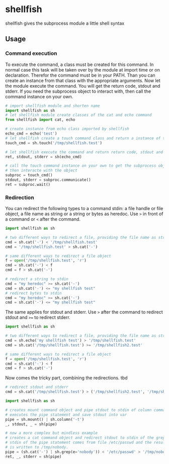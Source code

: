 # shellfish
shellfish gives the subprocess module a little shell syntax

## Usage

### Command execution

To execute the command, a class must be created for this command. In normal case this task will be taken over by the module at import time or on declaration. Therefor the command must be in your PATH. Than you can create an instance from that class with the appropriate arguments. Now let the module execute the command. You will get the return code, stdout and stderr. If you need the subprocess object to interact with, then call the command instance on your own.
```py
# import shellfish module and shorten name
import shellfish as sh
# let shellfish module create classes of the cat and echo command
from shellfish import cat, echo

# create instance from echo class imported by shellfish
echo_cmd = echo('test')
# let shellfish create a touch command class and return a instance of that class
touch_cmd = sh.touch('/tmp/shellfish.test')

# let shellfish execute the command and return return code, stdout and stderr
ret, stdout, stderr = sh(echo_cmd)

# call the touch command instance on your own to get the subprocess object,
# then interacte with the object
subproc = touch_cmd()
stdout, stderr = subproc.communicate()
ret = subproc.wait()
```

### Redirection

You can redirect the following types to a command stdin: a file handle or file object, a file name as string or a string or bytes as heredoc. Use `>` in front of a command or `<` after the command.
```py
import shellfish as sh

# two different ways to redirect a file, providing the file name as string
cmd = sh.cat('-') < '/tmp/shellfish.test'
cmd = '/tmp/shellfish.test' > sh.cat('-')

# same different ways to redirect a file object
f = open('/tmp/shellfish.test', 'r')
cmd = sh.cat('-') < f
cmd = f > sh.cat('-')

# redirect a string to stdin
cmd = "my heredoc" >= sh.cat('-')
cmd = sh.cat('-') <= "my shellfish test"
# redirect bytes to stdin
cmd = "my heredoc" >= sh.cat('-')
cmd = sh.cat('-') <= "my shellfish test"
```

The same applies for stdout and stderr. Use `>` after the command to redirect stdout and `>=` to redirect stderr.
```py
import shellfish as sh

# two different ways to redirect a file, providing the file name as string
cmd = sh.echo('my shellfish test') > '/tmp/shellfish.test'
cmd = sh.cat('/tmp/shellfish.test') >= '/tmp/shellfish2.test'

# same different ways to redirect a file object
f = open('/tmp/shellfish.test', 'r')
cmd = sh.cat('-') < f
cmd = f > sh.cat('-')
```

Now comes the tricky part,  combining the redirections. tbd
```py
# redirect stdout and stderr
cmd = sh.cat('/tmp/shellfish.test') > ('/tmp/shellfish2.test', '/tmp/shellfish3.test')
```

```py
import shellfish as sh

# creates mount command object and pipe stdout to stdin of column command object
# executes the pipe statement and save stdout into var
pipe = sh.mount() | sh.column('-t')
_, stdout, _ = sh(pipe)

# now a more complex but mindless example
# creates a cat command object and redirect stdout to stdin of the grep command object
# stdin of the pipe statement comes from file /etc/passwd and the result of the pipe statement
# is written to /tmp/nobody.
pipe = (sh.cat('-') | sh.grep(e='nobody')) < '/etc/passwd' > '/tmp/nobody'
ret, _, stderr = sh(pipe)
```
